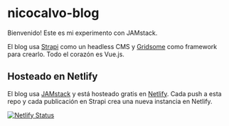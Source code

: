 # nicocalvo-blog
Bienvenido! Este es mi experimento con JAMstack.

El blog usa [Strapi](https://strapi.io) como un headless CMS y [Gridsome](https://gridsome.org/) como framework para crearlo. Todo el corazón es Vue.js.

## Hosteado en Netlify
El blog usa [JAMstack](https://jamstack.wtf/) y está hosteado gratis en [Netlify](https://netlify.com/). Cada push a esta repo y cada publicación en Strapi crea una nueva instancia en Netlify.

[![Netlify Status](https://api.netlify.com/api/v1/badges/7b83f1d5-d609-4fa4-87be-210ce42c7ceb/deploy-status)](https://app.netlify.com/sites/nicocalvo-blog/deploys)
